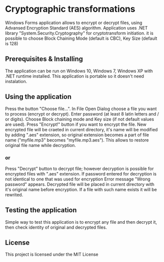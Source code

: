 # Cryptographic transformations
Windows Forms application allows to encrypt or decrypt files, using Advansed Encryption Standard (AES) algorithm. Application uses .NET library "System.Security.Cryptography" for cryptotransform initiation. it is possible to choose Block Chaining Mode (default is CBC), Key Size (default is 128)
## Prerequisites & Installing
The application can be run on Windows 10, Windows 7, Windows XP with .NET runtime installed.
This application is portable so it doesn't need instalation.
## Using the application
Press the button "Choose file...". In File Open Dialog choose a file you want to process (encrypt or decrypt).
Enter password (at least 8 latin letters and / or digits).
Choose Block chaining mode and Key size (if not default values are used).
Press "Encrypt!" button if you want to encrypt the file. New encrypted file will be craeted in current directory, it's name will be modified by adding ".aes" extension, so original extension becomes a part of file name ("myfile.mp3" becomes "myfile.mp3.aes"). This allows to restore original file name while decryption.
### or
Press "Decrypt" button to decrypt file; however decryption is possible for encrypted files with ".aes" extension. If password entered for decryption is not identical to one that was used for encryption Error message "Wrong password" appears.
Decrypted file will be placed in current directory with it's original name before encryption. If a file with such name exists it will be rewrited.
## Testing the application
Simple way to test this application is to encrypt any file and then decrypt it, then check identity of original and decrypted files.
## License
This project is licensed under the MIT License
